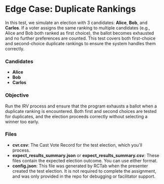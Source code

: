 # Edge Case: Duplicate Rankings

In this test, we simulate an election with 3 candidates: **Alice**, **Bob**, and **Carlos**. If a voter assigns the same ranking to multiple candidates (e.g., Alice and Bob both ranked as first choice), the ballot becomes exhausted and no further preferences are counted. This test covers both first-choice and second-choice duplicate rankings to ensure the system handles them correctly.

### Candidates
- **Alice**
- **Bob**
- **Carlos**

### Objective
Run the IRV process and ensure that the program exhausts a ballot when a duplicate ranking is encountered. Both first and second choices are tested for duplicates, and the election proceeds correctly without selecting a winner too early.

### Files
- **cvr.csv**: The Cast Vote Record for the test election, which you'll process.
- **expect_results_summary.json** or **expect_results_summary.csv**: These files contain the expected election outcome. You can use either format.
- **config.json**: This file was generated by RCTab when the presenter created the test election. It is not required to complete the assignment, and was only provided in the repo for debugging or facilitator support.
